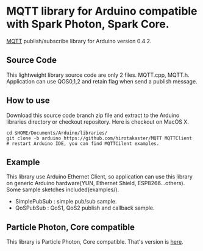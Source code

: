 # MQTT library for Arduino compatible with Spark Photon, Spark Core.
<a href="http://mqtt.org/" target=_blank>MQTT</a> publish/subscribe library for Arduino version 0.4.2.

## Source Code
This lightweight library source code are only 2 files. MQTT.cpp, MQTT.h.
Application can use QOS0,1,2 and retain flag when send a publish message.

## How to use
Download this source code branch zip file and extract to the Arduino libraries directory or checkout repository. Here is checkout on MacOS X.

    cd $HOME/Documents/Arduino/libraries/
    git clone -b arduino https://github.com/hirotakaster/MQTT MQTTClient
    # restart Arduino IDE, you can find MQTTCilent examples.

## Example
This library use Arduino Ethernet Client, so application can use this library on generic Arduino hardware(YUN, Ethernet Shield, ESP8266...others). Some sample sketches included(examples/).
 - SimplePubSub	: simple pub/sub sample. 
 - QoSPubSub : QoS1, QoS2 publish and callback sample.

## Particle Photon, Core compatible
This library is Particle Photon, Core compatible. That's version is <a href="https://github.com/hirotakaster/MQTT">here</a>.
